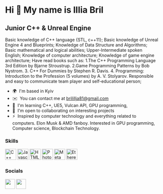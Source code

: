 Hi 👋 My name is Illia Bril
===========================

Junior C++ & Unreal Engine
--------------------------

Basic knowledge of С++ language {STL, c++11}; Basic knowledge of Unreal Engine 4 and Blueprints; Knowledge of Data Structure and Algorithms; Basic mathematical and logical abilities; Upper-Intermediate spoken English; Knowledge of computer architecture; Knowledge of game engine architecture; Have read books such as: 1.The C++ Programming Language 3rd Edition by Bjarne Stroustrup. 2.Game Programming Patterns by Bob Nystrom. 3. C++ For Dummies by Stephen R. Davis. 4. Programming: Introduction to the Profession (5 volumes) by A. V. Stolyarov. Responsible and easy to communicate team player and self-educational person;

*   🌍  I'm based in Kyiv
*   ✉️  You can contact me at [brilillja81@gmail.com](mailto:brilillja81@gmail.com)
*   🧠  I'm learning C++, UE5, Vulcan API, GPU programming,
*   🤝  I'm open to collaborating on interesting projects
*   ⚡  Inspired by computer technology and everything related to computers. Elon Musk & AMD fanboy. Interested in GPU programming, Computer science, Blockchain Technology.

### Skills

<p align="left">
                                <a href="https://docs.microsoft.com/en-us/cpp/?view=msvc-170" target="_blank" rel="noreferrer"><img src="https://raw.githubusercontent.com/danielcranney/readme-generator/main/public/icons/skills/cplusplus-colored.svg" width="36" height="36" alt="C++" /></a>
                                <a href="https://developer.mozilla.org/en-US/docs/Web/JavaScript" target="_blank" rel="noreferrer"><img src="https://raw.githubusercontent.com/danielcranney/readme-generator/main/public/icons/skills/javascript-colored.svg" width="36" height="36" alt="Javascript" /></a>
                                <a href="https://developer.mozilla.org/en-US/docs/Glossary/HTML5" target="_blank" rel="noreferrer"><img src="https://raw.githubusercontent.com/danielcranney/readme-generator/main/public/icons/skills/html5-colored.svg" width="36" height="36" alt="HTML5" /></a>
                                <a href="https://www.adobe.com/uk/products/photoshop.html" target="_blank" rel="noreferrer"><img src="https://raw.githubusercontent.com/danielcranney/readme-generator/main/public/icons/skills/photoshop-colored.svg" width="36" height="36" alt="Photoshop" /></a>
                                <a href="https://metamask.io/" target="_blank" rel="noreferrer"><img src="https://raw.githubusercontent.com/danielcranney/readme-generator/main/public/icons/skills/metamask-colored.svg" width="36" height="36" alt="MetaMask" /></a>
                                <a href="https://ethereum.org/en/" target="_blank" rel="noreferrer"><img src="https://raw.githubusercontent.com/danielcranney/readme-generator/main/public/icons/skills/ethereum-colored.svg" width="36" height="36" alt="Ethereum" /></a>
                    </p>
                    
### Socials
                  
<p align="left">
                  <a href="https://discord.com/users/streetzoom#6441" target="_blank" rel="noreferrer"><img src="https://raw.githubusercontent.com/danielcranney/readme-generator/main/public/icons/socials/discord.svg" width="32" height="32" /></a> <a href="https://www.linkedin.com/in/illia-bril-366050237/" target="_blank" rel="noreferrer"><img src="https://raw.githubusercontent.com/danielcranney/readme-generator/main/public/icons/socials/linkedin.svg" width="32" height="32" /></a></p>
